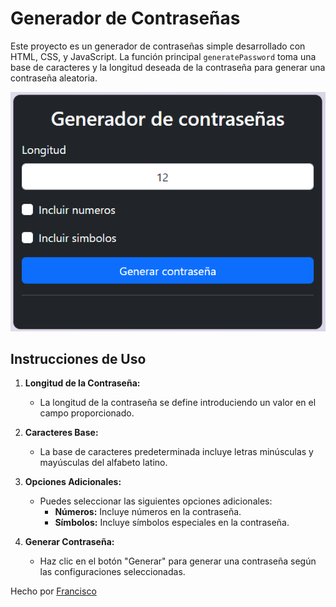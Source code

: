 # Generador de Contraseñas

Este proyecto es un generador de contraseñas simple desarrollado con HTML, CSS, y JavaScript. 
La función principal `generatePassword` toma una base de caracteres y la longitud deseada de la contraseña para generar una contraseña aleatoria.

<p align="center">
  <img src="https://raw.githubusercontent.com/FrankSkep/Password-Generator/main/preview.png" alt="Imagen de la interfaz">
</p>

## Instrucciones de Uso

1. **Longitud de la Contraseña:**
   - La longitud de la contraseña se define introduciendo un valor en el campo proporcionado.

2. **Caracteres Base:**
   - La base de caracteres predeterminada incluye letras minúsculas y mayúsculas del alfabeto latino.

3. **Opciones Adicionales:**
   - Puedes seleccionar las siguientes opciones adicionales:
     - **Números:** Incluye números en la contraseña.
     - **Símbolos:** Incluye símbolos especiales en la contraseña.

4. **Generar Contraseña:**
   - Haz clic en el botón "Generar" para generar una contraseña según las configuraciones seleccionadas.

Hecho por [Francisco](https://github.com/FrankSkep)
